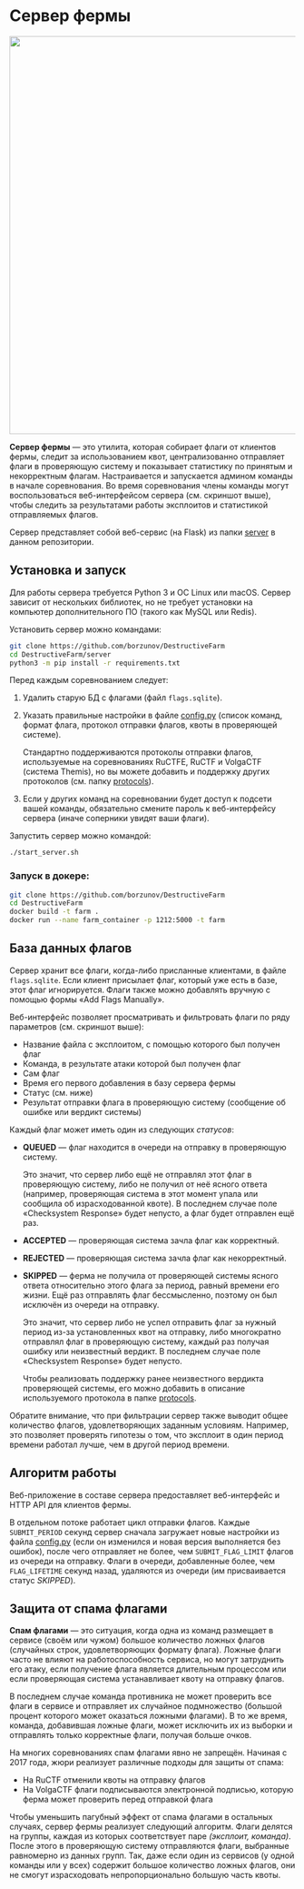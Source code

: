 Сервер фермы
============

<p align="center">
    <img src="https://github.com/borzunov/DestructiveFarm/blob/master/docs/images/farm_server_screenshot.png" width="700">
</p>

**Сервер фермы** &mdash; это утилита, которая собирает флаги от клиентов фермы, следит за использованием квот, централизованно отправляет флаги в проверяющую систему и показывает статистику по принятым и некорректным флагам. Настраивается и запускается админом команды в начале соревнования. Во время соревнования члены команды могут воспользоваться веб-интерфейсом сервера (см. скриншот выше), чтобы следить за результатами работы эксплоитов и статистикой отправляемых флагов.

Сервер представляет собой веб-сервис (на Flask) из папки [server](../server) в данном репозитории.

## Установка и запуск

Для работы сервера требуется Python 3 и ОС Linux или macOS. Сервер зависит от нескольких библиотек, но не требует установки на компьютер дополнительного ПО (такого как MySQL или Redis).

Установить сервер можно командами:

```bash
git clone https://github.com/borzunov/DestructiveFarm
cd DestructiveFarm/server
python3 -m pip install -r requirements.txt
```

Перед каждым соревнованием следует:

1. Удалить старую БД с флагами (файл `flags.sqlite`).

2. Указать правильные настройки в файле [config.py](../server/config.py) (список команд, формат флага, протокол отправки флагов, квоты в проверяющей системе).

    Стандартно поддерживаются протоколы отправки флагов, используемые на соревнованиях RuCTFE, RuCTF и VolgaCTF (система Themis), но вы можете добавить и поддержку других протоколов (см. папку [protocols](../server/protocols)).

3. Если у других команд на соревновании будет доступ к подсети вашей команды, обязательно смените пароль к веб-интерфейсу сервера (иначе соперники увидят ваши флаги).

Запустить сервер можно командой:

```bash
./start_server.sh
```

### Запуск в докере:
```bash
git clone https://github.com/borzunov/DestructiveFarm
cd DestructiveFarm
docker build -t farm .
docker run --name farm_container -p 1212:5000 -t farm
```

## База данных флагов

Сервер хранит все флаги, когда-либо присланные клиентами, в файле `flags.sqlite`. Если клиент присылает флаг, который уже есть в базе, этот флаг игнорируется. Флаги также можно добавлять вручную с помощью формы &laquo;Add Flags Manually&raquo;.

Веб-интерфейс позволяет просматривать и фильтровать флаги по ряду параметров (см. скриншот выше):

- Название файла с эксплоитом, с помощью которого был получен флаг
- Команда, в результате атаки которой был получен флаг
- Сам флаг
- Время его первого добавления в базу сервера фермы
- Статус (см. ниже)
- Результат отправки флага в проверяющую систему (сообщение об ошибке или вердикт системы)

Каждый флаг может иметь один из следующих *статусов*:

- **QUEUED** &mdash; флаг находится в очереди на отправку в проверяющую систему.

    Это значит, что сервер либо ещё не отправлял этот флаг в проверяющую систему, либо не получил от неё ясного ответа (например, проверяющая система в этот момент упала или сообщила об израсходованной квоте). В последнем случае поле &laquo;Checksystem Response&raquo; будет непусто, а флаг будет отправлен ещё раз.

- **ACCEPTED** &mdash; проверяющая система зачла флаг как корректный.

- **REJECTED** &mdash; проверяющая система зачла флаг как некорректный.

- **SKIPPED** &mdash; ферма не получила от проверяющей системы ясного ответа относительно этого флага за период, равный времени его жизни. Ещё раз отправлять флаг бессмысленно, поэтому он был исключён из очереди на отправку.

    Это значит, что сервер либо не успел отправить флаг за нужный период из-за установленных квот на отправку, либо многократно отправлял флаг в проверяющую систему, каждый раз получая ошибку или неизвестный вердикт. В последнем случае поле &laquo;Checksystem Response&raquo; будет непусто.

    Чтобы реализовать поддержку ранее неизвестного вердикта проверяющей системы, его можно добавить в описание используемого протокола в папке [protocols](../server/protocols).

Обратите внимание, что при фильтрации сервер также выводит общее количество флагов, удовлетворяющих заданным условиям. Например, это позволяет проверять гипотезы о том, что эксплоит в один период времени работал лучше, чем в другой период времени.

## Алгоритм работы

Веб-приложение в составе сервера предоставляет веб-интерфейс и HTTP API для клиентов фермы.

В отдельном потоке работает цикл отправки флагов. Каждые `SUBMIT_PERIOD` секунд сервер сначала загружает новые настройки из файла [config.py](../server/config.py) (если он изменился и новая версия выполняется без ошибок), после чего отправляет не более, чем `SUBMIT_FLAG_LIMIT` флагов из очереди на отправку. Флаги в очереди, добавленные более, чем `FLAG_LIFETIME` секунд назад, удаляются из очереди (им присваивается статус *SKIPPED*).

## Защита от спама флагами

**Спам флагами** &mdash; это ситуация, когда одна из команд размещает в сервисе (своём или чужом) большое количество ложных флагов (случайных строк, удовлетворяющих формату флага). Ложные флаги часто не влияют на работоспособность сервиса, но могут затруднить его атаку, если получение флага является длительным процессом или если проверяющая система устанавливает квоту на отправку флагов.

В последнем случае команда противника не может проверить все флаги в сервисе и отправляет их случайное подмножество (большой процент которого может оказаться ложными флагами). В то же время, команда, добавившая ложные флаги, может исключить их из выборки и отправлять только корректные флаги, получая больше очков.

На многих соревнованиях спам флагами явно не запрещён. Начиная с 2017 года, жюри реализует различные подходы для защиты от спама:

- На RuCTF отменили квоты на отправку флагов
- На VolgaCTF флаги подписываются электронной подписью, которую ферма может проверить перед отправкой флага

Чтобы уменьшить пагубный эффект от спама флагами в остальных случаях, сервер фермы реализует следующий алгоритм. Флаги делятся на группы, каждая из которых соответствует паре *(эксплоит, команда)*. После этого в проверяющую систему отправляются флаги, выбранные равномерно из данных групп. Так, даже если один из сервисов (у одной команды или у всех) содержит большое количество ложных флагов, они не смогут израсходовать непропорционально большую часть квоты.
